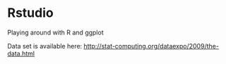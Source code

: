 # Rstudio
Playing around with R and ggplot

Data set is available here: http://stat-computing.org/dataexpo/2009/the-data.html
